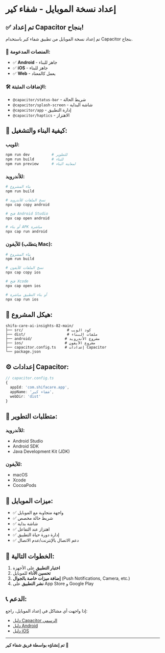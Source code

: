 # إعداد نسخة الموبايل - شفاء كير

## ✅ تم إعداد Capacitor بنجاح!

تم إعداد نسخة الموبايل من تطبيق شفاء كير باستخدام Capacitor بنجاح.

### 📱 المنصات المدعومة:
- ✅ **Android** - جاهز للبناء
- ✅ **iOS** - جاهز للبناء  
- ✅ **Web** - يعمل كالمعتاد

### 🛠️ الإضافات المثبتة:
- `@capacitor/status-bar` - شريط الحالة
- `@capacitor/splash-screen` - شاشة البداية
- `@capacitor/app` - إدارة التطبيق
- `@capacitor/haptics` - الاهتزاز

## 🚀 كيفية البناء والتشغيل:

### للويب:
```bash
npm run dev          # للتطوير
npm run build        # للبناء
npm run preview      # لمعاينة البناء
```

### للأندرويد:
```bash
# بناء المشروع
npm run build

# نسخ الملفات للأندرويد
npx cap copy android

# فتح Android Studio
npx cap open android

# أو بناء APK مباشرة
npx cap run android
```

### للآيفون (يتطلب Mac):
```bash
# بناء المشروع
npm run build

# نسخ الملفات للآيفون
npx cap copy ios

# فتح Xcode
npx cap open ios

# أو بناء التطبيق مباشرة
npx cap run ios
```

## 📁 هيكل المشروع:
```
shifa-care-ai-insights-82-main/
├── src/                    # كود الويب
├── dist/                   # ملفات البناء
├── android/               # مشروع الأندرويد
├── ios/                   # مشروع الآيفون
├── capacitor.config.ts    # إعدادات Capacitor
└── package.json
```

## ⚙️ إعدادات Capacitor:
```typescript
// capacitor.config.ts
{
  appId: 'com.shifacare.app',
  appName: 'شفاء كير',
  webDir: 'dist'
}
```

## 🔧 متطلبات التطوير:

### للأندرويد:
- Android Studio
- Android SDK
- Java Development Kit (JDK)

### للآيفون:
- macOS
- Xcode
- CocoaPods

## 📱 ميزات الموبايل:
- ✅ واجهة متجاوبة مع الموبايل
- ✅ شريط حالة مخصص
- ✅ شاشة بداية
- ✅ اهتزاز عند التفاعل
- ✅ إدارة دورة حياة التطبيق
- ✅ دعم الاتصال بالإنترنت/عدم الاتصال

## 🎯 الخطوات التالية:
1. **اختبار التطبيق** على الأجهزة
2. **تحسين الأداء** للموبايل
3. **إضافة ميزات خاصة بالجوال** (Push Notifications, Camera, etc.)
4. **نشر التطبيق** على App Store و Google Play

## 📞 الدعم:
إذا واجهت أي مشاكل في إعداد الموبايل، راجع:
- [دليل Capacitor الرسمي](https://capacitorjs.com/docs)
- [دليل Android](https://capacitorjs.com/docs/android)
- [دليل iOS](https://capacitorjs.com/docs/ios)

---
**تم إنشاؤه بواسطة فريق شفاء كير** 🏥 